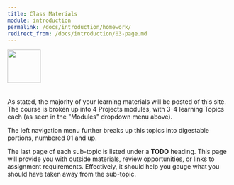 ```yaml
---
title: Class Materials
module: introduction
permalink: /docs/introduction/homework/
redirect_from: /docs/introduction/03-page.md
---
```


<img src="./../../../img/arrow-divider.svg" style="width: 75px; border: none; margin: 0px 0 20px 0" />

As stated, the majority of your learning materials will be posted of this site. The course is broken up into 4 Projects modules, with 3-4 learning Topics each (as seen in the "Modules" dropdown menu above).

The left navigation menu further breaks up this topics into digestable portions, numbered 01 and up.

The last page of each sub-topic is listed under a <i class="fa fa-check-square-o" aria-hidden="true"></i> **TODO** heading. This page will provide you with outside materials, review opportunities, or links to assignment requirements. Effectively, it should help you gauge what you should have taken away from the sub-topic.
